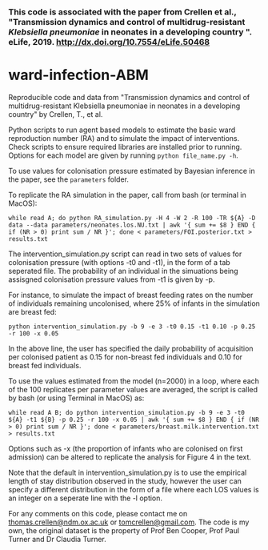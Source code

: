 ### This code is associated with the paper from Crellen et al., "Transmission dynamics and control of multidrug-resistant <i>Klebsiella pneumoniae</i> in neonates in a developing country ". eLife, 2019. http://dx.doi.org/10.7554/eLife.50468

# ward-infection-ABM
Reproducible code and data from "Transmission dynamics and control of multidrug-resistant Klebsiella pneumoniae in neonates in a developing country" by Crellen, T., et al.

Python scripts to run agent based models to estimate the basic ward reproduction number (RA) and to simulate the impact of interventions. Check scripts to ensure required libraries are installed prior to running. Options for each model are given by running `python file_name.py -h`.

To use values for colonisation pressure estimated by Bayesian inference in the paper, see the `parameters` folder. 

To replicate the RA simulation in the paper, call from bash (or terminal in MacOS):

`while read A; do python RA_simulation.py -H 4 -W 2 -R 100 -TR ${A} -D data --data parameters/neonates.los.NU.txt | awk '{ sum += $8 } END { if (NR > 0) print sum / NR }'; done < parameters/FOI.posterior.txt > results.txt`

The intervention_simulation.py script can read in two sets of values for colonisation pressure (with options -t0 and -t1), in the form of a tab seperated file. The probability of an individual in the simuations being assisgned colonisation pressure values from -t1 is given by -p. 

For instance, to simulate the impact of breast feeding rates on the number of individuals remaining uncolonised, where 25% of infants in the simulation are breast fed: 

`python intervention_simulation.py -b 9 -e 3 -t0 0.15 -t1 0.10 -p 0.25 -r 100 -x 0.05 `

In the above line, the user has specified the daily probability of acquisition per colonised patient as 0.15 for non-breast fed individuals and 0.10 for breast fed individuals.

To use the values estimated from the model (n=2000) in a loop, where each of the 100 replicates per parameter values are averaged, the script is called by bash (or using Terminal in MacOS) as:

`while read A B; do python intervention_simulation.py -b 9 -e 3 -t0 ${A} -t1 ${B} -p 0.25 -r 100 -x 0.05 | awk '{ sum += $8 } END { if (NR > 0) print sum / NR }'; done < parameters/breast.milk.intervention.txt > results.txt`

Options such as -x (the proportion of infants who are colonised on first admission) can be altered to replicate the analysis for Figure 4 in the text.

Note that the default in intervention_simulation.py is to use the empirical length of stay distribution observed in the study, however the user can specify a different distribution in the form of a file where each LOS values is an integer on a seperate line with the -l option.

For any comments on this code, please contact me on thomas.crellen@ndm.ox.ac.uk or tomcrellen@gmail.com. The code is my own, the original dataset is the property of Prof Ben Cooper, Prof Paul Turner and Dr Claudia Turner.
